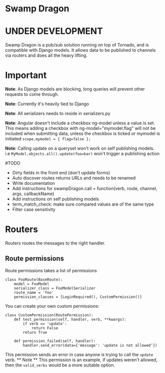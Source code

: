 Swamp Dragon
============

# UNDER DEVELOPMENT

Swamp Dragon is a pub/sub solution running on top of Tornado, and is compatible with Django models.
It allows data to be published to channels via routers and does all the heavy lifting.


# Important
**Note**: As Django models are blocking, long queries will prevent other requests to come through.

**Note**: Currently it's heavily tied to Django

**Note**: All serializers needs to reside in serializers.py

**Note**: Angular doesn't include a checkbox ng-model unless a value is set.
This means adding a checkbox with ng-model="mymodel.flag" will not be included when submitting data,
unless the checkbox is ticked or mymodel is initiated ```scope.mymodel = { flag=false };```

**Note**: Calling update on a queryset won't work on self publishing models.
i.e ```MyModel.objects.all().update(foo=bar)``` won't trigger a publishing action


#TODO
*  Dirty fields in the front end (don't update forms)
*  Auto discover routes returns URLs and needs to be renamed
*  Write documentation
*  Add instructions for swampDragon.call = function(verb, route, channel, args, callbackName)
*  Add instructions on self publishing models
*  term_match_check: make sure compared values are of the same type
*  Filter case sensitivity


# Routers
Routers routes the messages to the right handler.


## Route permissions

Route permissions takes a list of permissions

    class FooRoute(BaseRoute):
        model = FooModel
        serializer_class = FooModelSerializer
        route_name = 'foo'
        permission_classes = [LoginRequired(), CustomPermission()]

You can create your own custom permissions:

    class CustomPermission(RoutePermission):
        def test_permission(self, handler, verb, **kwargs):
            if verb == 'update':
                return False
            return True

        def permission_failed(self, handler):
            handler.send_error(data={'message': 'update is not allowed'})

This permission sends an error in case anyone is trying to call the ```update``` verb.
** Note ** This permission is an example, if updates weren't allowed, then the ```valid_verbs```
would be a more suitable option.
